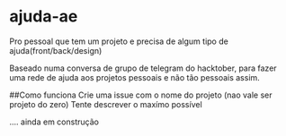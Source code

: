 # ajuda-ae
Pro pessoal que tem um projeto e precisa de algum tipo de ajuda(front/back/design)


Baseado numa conversa de grupo de telegram do hacktober, para fazer uma rede de ajuda aos projetos pessoais e não tão pessoais assim.


##Como funciona
Crie uma issue com o nome do projeto (nao vale ser projeto do zero)
Tente descrever o maxímo possível

.... ainda em construção
